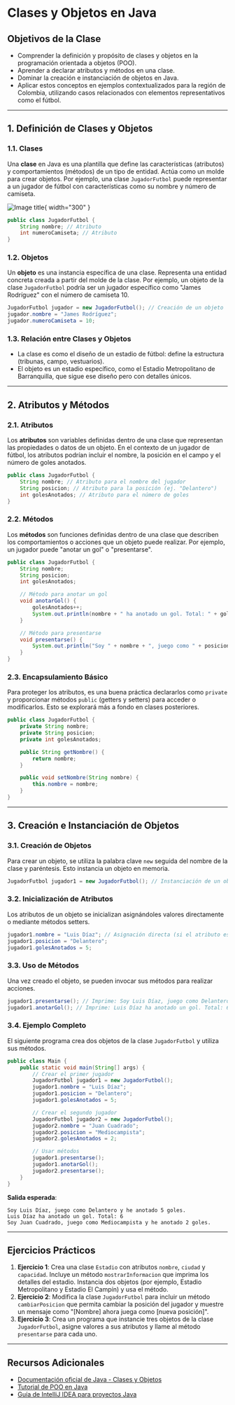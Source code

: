 # Clases y Objetos en Java

## Objetivos de la Clase
- Comprender la definición y propósito de clases y objetos en la programación orientada a objetos (POO).
- Aprender a declarar atributos y métodos en una clase.
- Dominar la creación e instanciación de objetos en Java.
- Aplicar estos conceptos en ejemplos contextualizados para la región de Colombia, utilizando casos relacionados con elementos representativos como el fútbol.

---

## 1. Definición de Clases y Objetos

### 1.1. Clases
Una **clase** en Java es una plantilla que define las características (atributos) y comportamientos (métodos) de un tipo de entidad. Actúa como un molde para crear objetos. Por ejemplo, una clase `JugadorFutbol` puede representar a un jugador de fútbol con características como su nombre y número de camiseta.

![Image title](https://jfinfocesde.github.io/25b1/assets/images/img1.svg){ width="300" }

```java
public class JugadorFutbol {
    String nombre; // Atributo
    int numeroCamiseta; // Atributo
}
```

### 1.2. Objetos
Un **objeto** es una instancia específica de una clase. Representa una entidad concreta creada a partir del molde de la clase. Por ejemplo, un objeto de la clase `JugadorFutbol` podría ser un jugador específico como "James Rodríguez" con el número de camiseta 10.

```java
JugadorFutbol jugador = new JugadorFutbol(); // Creación de un objeto
jugador.nombre = "James Rodríguez";
jugador.numeroCamiseta = 10;
```

### 1.3. Relación entre Clases y Objetos
- La clase es como el diseño de un estadio de fútbol: define la estructura (tribunas, campo, vestuarios).
- El objeto es un estadio específico, como el Estadio Metropolitano de Barranquilla, que sigue ese diseño pero con detalles únicos.

---

## 2. Atributos y Métodos

### 2.1. Atributos
Los **atributos** son variables definidas dentro de una clase que representan las propiedades o datos de un objeto. En el contexto de un jugador de fútbol, los atributos podrían incluir el nombre, la posición en el campo y el número de goles anotados.

```java
public class JugadorFutbol {
    String nombre; // Atributo para el nombre del jugador
    String posicion; // Atributo para la posición (ej. "Delantero")
    int golesAnotados; // Atributo para el número de goles
}
```

### 2.2. Métodos
Los **métodos** son funciones definidas dentro de una clase que describen los comportamientos o acciones que un objeto puede realizar. Por ejemplo, un jugador puede "anotar un gol" o "presentarse".

```java
public class JugadorFutbol {
    String nombre;
    String posicion;
    int golesAnotados;

    // Método para anotar un gol
    void anotarGol() {
        golesAnotados++;
        System.out.println(nombre + " ha anotado un gol. Total: " + golesAnotados);
    }

    // Método para presentarse
    void presentarse() {
        System.out.println("Soy " + nombre + ", juego como " + posicion + " y he anotado " + golesAnotados + " goles.");
    }
}
```

### 2.3. Encapsulamiento Básico
Para proteger los atributos, es una buena práctica declararlos como `private` y proporcionar métodos `public` (getters y setters) para acceder o modificarlos. Esto se explorará más a fondo en clases posteriores.

```java
public class JugadorFutbol {
    private String nombre;
    private String posicion;
    private int golesAnotados;

    public String getNombre() {
        return nombre;
    }

    public void setNombre(String nombre) {
        this.nombre = nombre;
    }
}
```

---

## 3. Creación e Instanciación de Objetos

### 3.1. Creación de Objetos
Para crear un objeto, se utiliza la palabra clave `new` seguida del nombre de la clase y paréntesis. Esto instancia un objeto en memoria.

```java
JugadorFutbol jugador1 = new JugadorFutbol(); // Instanciación de un objeto
```

### 3.2. Inicialización de Atributos
Los atributos de un objeto se inicializan asignándoles valores directamente o mediante métodos setters.

```java
jugador1.nombre = "Luis Díaz"; // Asignación directa (si el atributo es público)
jugador1.posicion = "Delantero";
jugador1.golesAnotados = 5;
```

### 3.3. Uso de Métodos
Una vez creado el objeto, se pueden invocar sus métodos para realizar acciones.

```java
jugador1.presentarse(); // Imprime: Soy Luis Díaz, juego como Delantero y he anotado 5 goles.
jugador1.anotarGol(); // Imprime: Luis Díaz ha anotado un gol. Total: 6
```

### 3.4. Ejemplo Completo
El siguiente programa crea dos objetos de la clase `JugadorFutbol` y utiliza sus métodos.

```java
public class Main {
    public static void main(String[] args) {
        // Crear el primer jugador
        JugadorFutbol jugador1 = new JugadorFutbol();
        jugador1.nombre = "Luis Díaz";
        jugador1.posicion = "Delantero";
        jugador1.golesAnotados = 5;

        // Crear el segundo jugador
        JugadorFutbol jugador2 = new JugadorFutbol();
        jugador2.nombre = "Juan Cuadrado";
        jugador2.posicion = "Mediocampista";
        jugador2.golesAnotados = 2;

        // Usar métodos
        jugador1.presentarse();
        jugador1.anotarGol();
        jugador2.presentarse();
    }
}
```

**Salida esperada**:
```
Soy Luis Díaz, juego como Delantero y he anotado 5 goles.
Luis Díaz ha anotado un gol. Total: 6
Soy Juan Cuadrado, juego como Mediocampista y he anotado 2 goles.
```

---

## Ejercicios Prácticos
1. **Ejercicio 1**: Crea una clase `Estadio` con atributos `nombre`, `ciudad` y `capacidad`. Incluye un método `mostrarInformacion` que imprima los detalles del estadio. Instancia dos objetos (por ejemplo, Estadio Metropolitano y Estadio El Campín) y usa el método.
2. **Ejercicio 2**: Modifica la clase `JugadorFutbol` para incluir un método `cambiarPosicion` que permita cambiar la posición del jugador y muestre un mensaje como "[Nombre] ahora juega como [nueva posición]".
3. **Ejercicio 3**: Crea un programa que instancie tres objetos de la clase `JugadorFutbol`, asigne valores a sus atributos y llame al método `presentarse` para cada uno.

---

## Recursos Adicionales
- [Documentación oficial de Java - Clases y Objetos](https://docs.oracle.com/javase/tutorial/java/javaOO/index.html)
- [Tutorial de POO en Java](https://www.w3schools.com/java/java_oop.asp)
- [Guía de IntelliJ IDEA para proyectos Java](https://www.jetbrains.com/help/idea/creating-and-running-your-first-java-application.html)